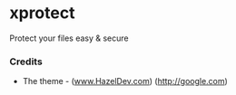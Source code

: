 # xprotect
Protect your files easy &amp; secure

### Credits

- The theme - (www.HazelDev.com)
(http://google.com)